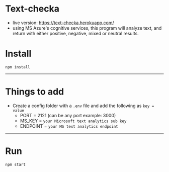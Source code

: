 # Text-checka 
  - live version: https://text-checka.herokuapp.com/
  - using MS Azure's cognitive services, this program will analyze text, and return with either positive, negative, mixed or neutral results.


# Install

`npm install`

---

# Things to add

- Create a config folder with a `.env` file and add the following as `key = value`
  - PORT = 2121 (can be any port example: 3000)
  - MS_KEY = `your Microsoft text analytics sub key`
  - ENDPOINT = `your MS text analytics endpoint`

---

# Run

`npm start`
